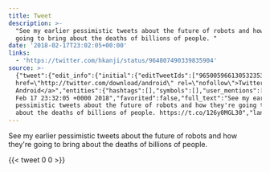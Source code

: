 ```yaml
---
title: Tweet
description: >-
  "See my earlier pessimistic tweets about the future of robots and how they're
  going to bring about the deaths of billions of people. "
date: '2018-02-17T23:02:05+00:00'
links:
  - 'https://twitter.com/hkanji/status/964807490339835904'
source: >-
  {"tweet":{"edit_info":{"initial":{"editTweetIds":["965005966130532353"],"editableUntil":"2018-02-18T00:32:05.926Z","editsRemaining":"5","isEditEligible":true}},"retweeted":false,"source":"<a
  href=\"http://twitter.com/download/android\" rel=\"nofollow\">Twitter for
  Android</a>","entities":{"hashtags":[],"symbols":[],"user_mentions":[],"urls":[{"url":"https://t.co/126y0MGL30","expanded_url":"https://twitter.com/hkanji/status/964807490339835904","display_url":"twitter.com/hkanji/status/…","indices":["132","155"]}]},"display_text_range":["0","155"],"favorite_count":"0","id_str":"965005966130532353","truncated":false,"retweet_count":"0","id":"965005966130532353","possibly_sensitive":false,"created_at":"Sat
  Feb 17 23:32:05 +0000 2018","favorited":false,"full_text":"See my earlier
  pessimistic tweets about the future of robots and how they're going to bring
  about the deaths of billions of people. https://t.co/126y0MGL30","lang":"en"}}
---
```

See my earlier pessimistic tweets about the future of robots and how they're going to bring about the deaths of billions of people. 
    
{{< tweet 0 0 >}}
    
